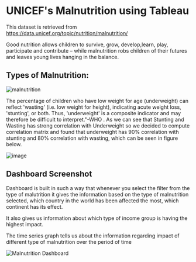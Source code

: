 # UNICEF's Malnutrition using Tableau

This dataset is retrieved from https://data.unicef.org/topic/nutrition/malnutrition/

Good nutrition allows children to survive, grow, develop,learn, play, participate and contribute – while malnutrition robs children of their futures and leaves young lives hanging in the balance. 

## Types of Malnutrition:

![malnutrition](https://user-images.githubusercontent.com/61301712/87360476-3702eb00-c538-11ea-8aed-fbef544da584.PNG)


The percentage of children who have low weight for age (underweight) can reflect 'wasting' (i.e. low weight for height), indicating acute weight loss, 'stunting', or both. Thus, 'underweight' is a composite indicator and may therefore be difficult to interpret."-WHO . As we can see that Stunting and Wasting has strong correlation with Underweight so we decided to compute correlation matrix and found that underweight has 90% correlation with stunting and 80% correlation with wasting, which can be seen in figure below.

![image](https://user-images.githubusercontent.com/61301712/87360592-77faff80-c538-11ea-8ff8-132ff2e35a25.png)



## Dashboard Screenshot
Dashboard is built in such a way that whenever you select the filter from the type of malutrition it gives the information based on the type of malnutrition selected, which country in the world has been affected the most, which continent has its effect.

It also gives us information about which type of income group is having the highest impact.

The time series graph tells us about the information regarding impact of different type of malnutrition over the period of time 


![Malnutrition Dashboard](https://user-images.githubusercontent.com/61301712/87360540-58fc6d80-c538-11ea-93e1-8c1125498fbf.png)

